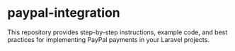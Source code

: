 # paypal-integration
This repository provides step-by-step instructions, example code, and best practices for implementing PayPal payments in your Laravel projects.
